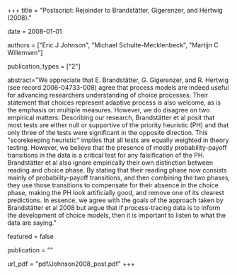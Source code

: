 +++
title = "Postscript: Rejoinder to Brandstätter, Gigerenzer, and Hertwig (2008)."

date = 2008-01-01

authors = ["Eric J Johnson", "Michael Schulte-Mecklenbeck", "Martijn C Willemsen"]

publication_types = ["2"]

abstract="We appreciate that E. Brandstätter, G. Gigerenzer, and R. Hertwig (see record 2006-04733-008) agree that process models are indeed useful for advancing researchers understanding of choice processes. Their statement that choices represent adaptive process is also welcome, as is the emphasis on multiple measures. However, we do disagree on two empirical matters: Describing our research, Brandstätter et al posit that most tests are either null or supportive of the priority heuristic (PH) and that only three of the tests were significant in the opposite direction. This "scorekeeping heuristic" implies that all tests are equally weighted in theory testing. However, we believe that the presence of mostly probability-payoff transitions in the data is a critical test for any falsification of the PH. Brandstätter et al also ignore empirically their own distinction between reading and choice phase. By stating that their reading phase now consists mainly of probability-payoff transitions, and then combining the two phases, they use those transitions to compensate for their absence in the choice phase, making the PH look artificially good, and remove one of its clearest predictions. In essence, we agree with the goals of the approach taken by Brandstätter et al 2008 but argue that if process-tracing data is to inform the development of choice models, then it is important to listen to what the data are saying."

featured = false

publication = ""

url_pdf = "pdf/Johnson2008_post.pdf"
+++

